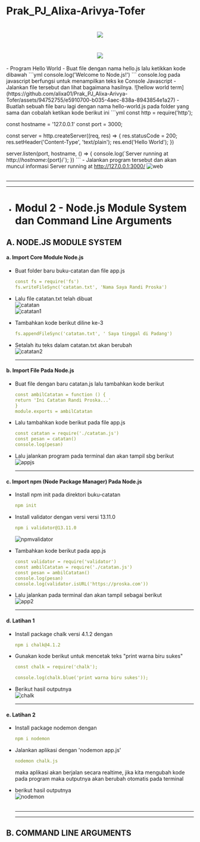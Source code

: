 # Prak_PJ_Alixa-Arivya-Tofer



<h1 align="center">
  <img src="https://readme-typing-svg.herokuapp.com?font=Josefin+Sans&weight=700&size=30&pause=1000&center=true&vCenter=true&width=435&lines=Hi+There+%F0%9F%91%8B;I'm%2C+Alixa+Arivya+Tofer"/>
</h1>




<h1 align="center">
  <img src="https://readme-typing-svg.herokuapp.com?font=Skranji&pause=1000&width=435&lines=Modul+1+-+Pengantar+Pemograman+Berbasis+Jaringan" />
</h1>
- Program Hello World
    - Buat file dengan nama hello.js lalu ketikkan kode dibawah
    ```yml
    console.log('Welcome to Node.js!')
   ```
    console.log pada javascript berfungsi untuk menampilkan teks ke Console Javascript
    - Jalankan file tersebut dan lihat bagaimana hasilnya. 
    ![hellow world term](https://github.com/alixa01/Prak_PJ_Alixa-Arivya-Tofer/assets/94752755/e5910700-b035-4aec-838a-8943854e1a27)
    - Buatlah sebuah file baru lagi dengan nama hello-world.js pada folder yang sama
dan cobalah ketikan kode berikut ini
    ```yml
    const http = require('http');

  const hostname = '127.0.0.1'
  const port = 3000;

  const server = http.createServer((req, res) => {
      res.statusCode = 200;
      res.setHeader('Content-Type', 'text/plain');
      res.end('Hello World');
  })

  server.listen(port, hostname, () => {
      console.log(\`Server running at http://${hostname}:${port}/`);
  })
    ```
    - Jalankan program tersebut dan akan muncul informasi Server running at
http://127.0.0.1:3000/
![web](https://github.com/alixa01/Prak_PJ_Alixa-Arivya-Tofer/assets/94752755/2d569a99-7b24-45e4-b336-2b43cb487fb8)
<br><br>
<hr><hr>

* # Modul 2 - Node.js Module System dan Command Line Arguments

<h2>
  A. NODE.JS MODULE SYSTEM
</h2>

<h4>
  a. Import Core Module Node.js
</h4>

  - Buat folder baru buku-catatan dan file app.js
    
    ```yml
    const fs = require('fs')
    fs.writeFileSync('catatan.txt', 'Nama Saya Randi Proska')

    ```

   - Lalu file catatan.txt telah dibuat <br>
     ![catatan](https://github.com/alixa01/Prak_PJ_Alixa-Arivya-Tofer/assets/94752755/130a0889-6f82-4d40-894b-9a7b5b0fb5ce) <br>
     ![catatan1](https://github.com/alixa01/Prak_PJ_Alixa-Arivya-Tofer/assets/94752755/79725d59-8915-40d0-829b-0965eca8c20e)

   - Tambahkan kode berikut diline ke-3

     ```yml
     fs.appendFileSync('catatan.txt', ' Saya tinggal di Padang')
     ```

  - Setalah itu teks dalam catatan.txt akan berubah <br>
    ![catatan2](https://github.com/alixa01/Prak_PJ_Alixa-Arivya-Tofer/assets/94752755/168e4793-40dc-4e88-b836-2c0d801345f5)
    <hr>

<h4>
  b. Import File Pada Node.js
</h4>

  - Buat file dengan baru catatan.js lalu tambahkan kode berikut

    ```yml
    const ambilCatatan = function () {
    return 'Ini Catatan Randi Proska...'
    }
    module.exports = ambilCatatan
    ```

  - Lalu tambahkan kode berikut pada file app.js

    ```yml
    const catatan = require('./catatan.js')
    const pesan = catatan()
    console.log(pesan)
    ```

  - Lalu jalankan program pada terminal dan akan tampil sbg berikut
    ![appjs](https://github.com/alixa01/Prak_PJ_Alixa-Arivya-Tofer/assets/94752755/9008aae3-7e06-4e23-bda3-7b9b3b1620d4)
    <hr>

<h4>
  c. Import npm (Node Package Manager) Pada Node.js
</h4>

  - Install npm init pada direktori buku-catatan

     ```yml
     npm init
     ```

  - Install validator dengan versi versi 13.11.0
    ```yml
    npm i validator@13.11.0
    ```
    
    ![npmvalidator](https://github.com/alixa01/Prak_PJ_Alixa-Arivya-Tofer/assets/94752755/25bf8bbb-4cf4-4d0b-8e16-8f949f219193)

  - Tambahkan kode berikut pada app.js
    ```yml
    const validator = require('validator')
    const ambilCatatan = require('./catatan.js')
    const pesan = ambilCatatan()
    console.log(pesan)
    console.log(validator.isURL('https://proska.com'))
    ```

  - Lalu jalankan pada terminal dan akan tampil sebagai berikut <br>
    ![app2](https://github.com/alixa01/Prak_PJ_Alixa-Arivya-Tofer/assets/94752755/4147238e-4ca1-453f-ae5d-64211cd35acb)<hr>

<h4>
  d. Latihan 1
</h4>

  - Install package chalk versi 4.1.2 dengan
    ```yml
    npm i chalk@4.1.2
    ```

  - Gunakan kode berikut untuk mencetak teks "print warna biru sukes"
    ```yml
    const chalk = require('chalk');

    console.log(chalk.blue('print warna biru sukes'));
    ```
  - Berikut hasil outputnya <br>
    ![chalk](https://github.com/alixa01/Prak_PJ_Alixa-Arivya-Tofer/assets/94752755/ed332075-8678-4e4a-a4a8-b83d69aad39e)<hr>
    
<h4>
  e. Latihan 2
</h4>

  - Install package nodemon dengan
    ```yml
    npm i nodemon
    ```

  - Jalankan aplikasi dengan 'nodemon app.js'
    ```yml
    nodemon chalk.js
    ```
    maka aplikasi akan berjalan secara realtime, jika kita mengubah kode pada program maka outputnya akan berubah otomatis pada terminal

  - berikut hasil outputnya <br>
    ![nodemon](https://github.com/alixa01/Prak_PJ_Alixa-Arivya-Tofer/assets/94752755/9df3b8be-78ce-48eb-83a4-d3a5966a32e8)
    <br><br><hr><hr>

<h2>
  B. COMMAND LINE ARGUMENTS
</h2>

